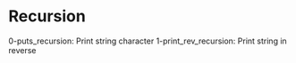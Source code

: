# Recursion

0-puts_recursion: Print string character
1-print_rev_recursion: Print string in reverse
